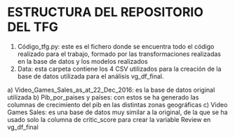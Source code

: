 # ESTRUCTURA DEL REPOSITORIO DEL TFG


1.	Código_tfg.py: este es el fichero donde se encuentra todo el código realizado para el trabajo, formado por las transformaciones realizadas en la base de datos y los modelos realizados
2.	Data: esta carpeta contiene los 4 CSV utilizados para la creación de la base de datos utilizada para el análisis vg_df_final.

  a)	Video_Games_Sales_as_at_22_Dec_2016: es la base de datos original utilizada
  b)	Pib_por_paises y países: con estos se ha generado las columnas de crecimiento del pib en las distintas zonas geográficas
  c)	Video Games Sales: es una base de datos muy similar a la original, de la que se ha usado solo la columna de critic_score para crear la variable Review en vg_df_final


